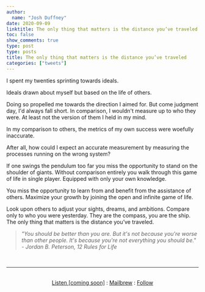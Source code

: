 ```yaml
---
author:
  name: "Josh Duffney"
date: 2020-09-09
linktitle: The only thing that matters is the distance you’ve traveled
toc: false
show_comments: true
type: post
type: posts
title: The only thing that matters is the distance you’ve traveled
categories: ["tweets"]
---
```


I spent my twenties sprinting towards ideals. 

Ideals drawn about myself but based on the life of others. 

Doing so propelled me towards the direction I aimed for. But come judgment day, I'd always fall short. In comparison, I wouldn't measure up to who they were. At least not the version of them I held in my mind. 

In my comparison to others, the metrics of my own success were woefully inaccurate. 

After all, how could I expect an accurate measurement by measuring the processes running on the wrong system?

If one swings the pendulum too far you miss the opportunity to stand on the shoulder of giants. Without comparison entirely you walk through this game of life in single player. Equipped with only your own knowledge. 

You miss the opportunity to learn from and benefit from the assistance of others. Maximize your growth by joining the open and infinite game of life. 

Look upon others to adjust your sights, dreams, and ambitions. Compare only to who you were yesterday. They are the compass, you are the ship. The only thing that matters is the distance you’ve traveled.

> _"You should be better than you are. But it's not because you're worse than other people. It's because you're not everything you should be." - Jordan B. Peterson, 12 Rules for Life_

<br>

---

<br>

<div align="center">
<a href="">Listen [coming soon]</a>
:
<a href="https://share.mailbrew.com/joshduffney/josh-duffney-twitter-digest-8iwj7ZGKXGjn">Mailbrew</a>
:
<a href="https://twitter.com/joshduffney">Follow</a>
</div>

<br>